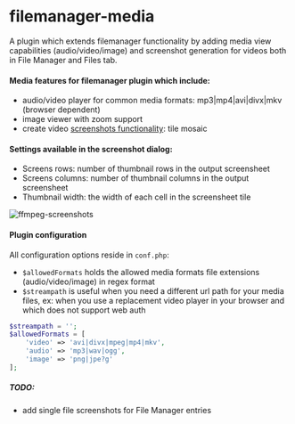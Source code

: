 # filemanager-media
A plugin which extends filemanager functionality by adding media view capabilities (audio/video/image) and screenshot generation for videos both in File Manager and Files tab.

#### Media features for filemanager plugin which include:
- audio/video player for common media formats: mp3|mp4|avi|divx|mkv (browser dependent)
- image viewer with zoom support
- create video [screenshots functionality](https://github.com/nelu/rutorrent-filemanager-media/wiki): tile mosaic

#### Settings available in the screenshot dialog:
 - Screens rows: number of thumbnail rows in the output screensheet 
 - Screens columns: number of thumbnail columns in the output screensheet 
 - Thumbnail width: the width of each cell in the screensheet tile

![ffmpeg-screenshots](https://github.com/nelu/rutorrent-filemanager-media/assets/3987091/ae027bbf-3f23-48a4-9f90-d3b645de971d)

#### Plugin configuration
All configuration options reside in `conf.php`:
  - `$allowedFormats` holds the allowed media formats file extensions (audio/video/image) in regex format
  - `$streampath` is useful when you need a different url path for your media files, ex: when you use a replacement video player in your browser and which does not support web auth 
```php 
$streampath = '';
$allowedFormats = [
    'video' => 'avi|divx|mpeg|mp4|mkv',
    'audio' => 'mp3|wav|ogg',
    'image' => 'png|jpe?g'
];
```

##### TODO:
- add single file screenshots for File Manager entries

